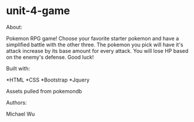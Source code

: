 # unit-4-game
About:

Pokemon RPG game! Choose your favorite starter pokemon and have a simplified battle with the other three. The pokemon you pick will have it's attack increase by its base amount for every attack. You will lose HP based on the enemy's defense. Good luck!

Built with:

*HTML
*CSS
*Bootstrap
*Jquery

Assets pulled from pokemondb

Authors:

Michael Wu
